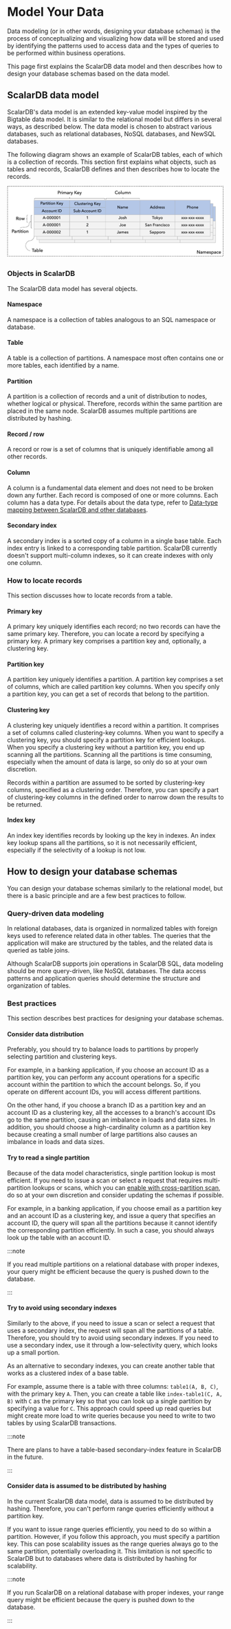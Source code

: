 # Model Your Data

Data modeling (or in other words, designing your database schemas) is the process of conceptualizing and visualizing how data will be stored and used by identifying the patterns used to access data and the types of queries to be performed within business operations.

This page first explains the ScalarDB data model and then describes how to design your database schemas based on the data model.

## ScalarDB data model

ScalarDB's data model is an extended key-value model inspired by the Bigtable data model. It is similar to the relational model but differs in several ways, as described below. The data model is chosen to abstract various databases, such as relational databases, NoSQL databases, and NewSQL databases.

The following diagram shows an example of ScalarDB tables, each of which is a collection of records. This section first explains what objects, such as tables and records, ScalarDB defines and then describes how to locate the records.

![ScalarDB data model](images/scalardb_data_model.png)

### Objects in ScalarDB

The ScalarDB data model has several objects.

#### Namespace

A namespace is a collection of tables analogous to an SQL namespace or database.

#### Table

A table is a collection of partitions. A namespace most often contains one or more tables, each identified by a name.

#### Partition

A partition is a collection of records and a unit of distribution to nodes, whether logical or physical. Therefore, records within the same partition are placed in the same node. ScalarDB assumes multiple partitions are distributed by hashing.

#### Record / row

A record or row is a set of columns that is uniquely identifiable among all other records.

#### Column

A column is a fundamental data element and does not need to be broken down any further. Each record is composed of one or more columns. Each column has a data type. For details about the data type, refer to [Data-type mapping between ScalarDB and other databases](schema-loader.md#data-type-mapping-between-scalardb-and-other-databases).

#### Secondary index

A secondary index is a sorted copy of a column in a single base table. Each index entry is linked to a corresponding table partition. ScalarDB currently doesn't support multi-column indexes, so it can create indexes with only one column.

### How to locate records

This section discusses how to locate records from a table.

#### Primary key

A primary key uniquely identifies each record; no two records can have the same primary key. Therefore, you can locate a record by specifying a primary key. A primary key comprises a partition key and, optionally, a clustering key.

#### Partition key

A partition key uniquely identifies a partition. A partition key comprises a set of columns, which are called partition key columns. When you specify only a partition key, you can get a set of records that belong to the partition.

#### Clustering key

A clustering key uniquely identifies a record within a partition. It comprises a set of columns called clustering-key columns. When you want to specify a clustering key, you should specify a partition key for efficient lookups. When you specify a clustering key without a partition key, you end up scanning all the partitions. Scanning all the partitions is time consuming, especially when the amount of data is large, so only do so at your own discretion.

Records within a partition are assumed to be sorted by clustering-key columns, specified as a clustering order. Therefore, you can specify a part of clustering-key columns in the defined order to narrow down the results to be returned. 

#### Index key

An index key identifies records by looking up the key in indexes. An index key lookup spans all the partitions, so it is not necessarily efficient, especially if the selectivity of a lookup is not low.

## How to design your database schemas

You can design your database schemas similarly to the relational model, but there is a basic principle and are a few best practices to follow.

### Query-driven data modeling

In relational databases, data is organized in normalized tables with foreign keys used to reference related data in other tables. The queries that the application will make are structured by the tables, and the related data is queried as table joins.

Although ScalarDB supports join operations in ScalarDB SQL, data modeling should be more query-driven, like NoSQL databases. The data access patterns and application queries should determine the structure and organization of tables.

### Best practices

This section describes best practices for designing your database schemas.

#### Consider data distribution

Preferably, you should try to balance loads to partitions by properly selecting partition and clustering keys.

For example, in a banking application, if you choose an account ID as a partition key, you can perform any account operations for a specific account within the partition to which the account belongs. So, if you operate on different account IDs, you will access different partitions.

On the other hand, if you choose a branch ID as a partition key and an account ID as a clustering key, all the accesses to a branch's account IDs go to the same partition, causing an imbalance in loads and data sizes. In addition, you should choose a high-cardinality column as a partition key because creating a small number of large partitions also causes an imbalance in loads and data sizes.

#### Try to read a single partition

Because of the data model characteristics, single partition lookup is most efficient. If you need to issue a scan or select a request that requires multi-partition lookups or scans, which you can [enable with cross-partition scan](configurations.md#cross-partition-scan-configurations), do so at your own discretion and consider updating the schemas if possible. 

For example, in a banking application, if you choose email as a partition key and an account ID as a clustering key, and issue a query that specifies an account ID, the query will span all the partitions because it cannot identify the corresponding partition efficiently. In such a case, you should always look up the table with an account ID.

:::note

If you read multiple partitions on a relational database with proper indexes, your query might be efficient because the query is pushed down to the database. 

:::

#### Try to avoid using secondary indexes

Similarly to the above, if you need to issue a scan or select a request that uses a secondary index, the request will span all the partitions of a table. Therefore, you should try to avoid using secondary indexes. If you need to use a secondary index, use it through a low-selectivity query, which looks up a small portion.

As an alternative to secondary indexes, you can create another table that works as a clustered index of a base table. 

For example, assume there is a table with three columns: `table1(A, B, C)`, with the primary key `A`. Then, you can create a table like `index-table1(C, A, B)` with `C` as the primary key so that you can look up a single partition by specifying a value for `C`. This approach could speed up read queries but might create more load to write queries because you need to write to two tables by using ScalarDB transactions.

:::note

There are plans to have a table-based secondary-index feature in ScalarDB in the future.

:::

#### Consider data is assumed to be distributed by hashing

In the current ScalarDB data model, data is assumed to be distributed by hashing. Therefore, you can't perform range queries efficiently without a partition key.

If you want to issue range queries efficiently, you need to do so within a partition. However, if you follow this approach, you must specify a partition key. This can pose scalability issues as the range queries always go to the same partition, potentially overloading it. This limitation is not specific to ScalarDB but to databases where data is distributed by hashing for scalability.

:::note

If you run ScalarDB on a relational database with proper indexes, your range query might be efficient because the query is pushed down to the database. 

:::

